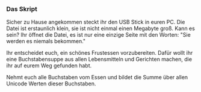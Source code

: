 ### Das Skript
Sicher zu Hause angekommen steckt ihr den USB Stick in euren PC. Die Datei
ist erstaunlich klein, sie ist nicht einmal einen Megabyte groß. Kann es sein?
Ihr öffnet die Datei, es ist nur eine einzige Seite mit den Worten: "Sie werden
es niemals bekommen."

Ihr entscheidet euch, ein schönes Frustessen vorzubereiten. Dafür wollt ihr
eine Buchstabensuppe aus allen Lebensmitteln und Gerichten machen, die ihr
auf eurem Weg gefunden habt. 

Nehmt euch alle Buchstaben vom Essen und bildet die Summe über allen Unicode
Werten dieser Buchstaben.
